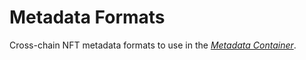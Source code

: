 # Metadata Formats
Cross-chain NFT metadata formats to use in the [*Metadata Container*](../metadata-container.md).
